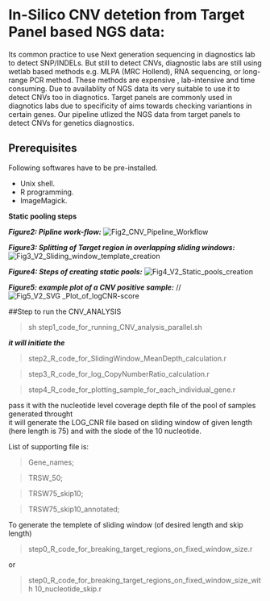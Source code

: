 # In-Silico CNV detetion from Target Panel based NGS data:
Its common practice to use Next generation sequencing in diagnostics lab to detect SNP/INDELs. But still to detect CNVs, diagnostic labs are still using wetlab based methods e.g. MLPA (MRC Hollend), RNA sequencing, or long-range PCR method. These methods are expensive , lab-intensive and time consuming. Due to availablity of NGS data its very suitable to use it to detect CNVs too in diagnotics.
Target panels are commonly used in diagnotics labs due to specificity of aims towards checking variantions in certain genes.
Our pipeline utlized the NGS data from target panels to detect CNVs for genetics diagnostics.

## Prerequisites 

Following softwares have to be pre-installed.
* Unix shell.
* R programming.
* ImageMagick.

   
**Static pooling steps**

***Figure2: Pipline work-flow:***
![Fig2_CNV_Pipeline_Workflow](https://user-images.githubusercontent.com/8995865/115881872-7b6ad200-a44c-11eb-8eeb-aa3bdad62eed.png)

***Figure3: Splitting of Target region in overlapping sliding windows:***
![Fig3_V2_Sliding_window_template_creation](https://user-images.githubusercontent.com/8995865/115881888-80c81c80-a44c-11eb-9ffa-b96ef833e922.png)

***Figure4: Steps of creating static pools:***
![Fig4_V2_Static_pools_creation](https://user-images.githubusercontent.com/8995865/115881916-89b8ee00-a44c-11eb-9e3b-0606e85b3ed9.png)

***Figure5: example plot of a CNV positive sample:***
//![Fig5_V2_SVG _Plot_of_logCNR-score](https://user-images.githubusercontent.com/8995865/115881937-8e7da200-a44c-11eb-9cd5-83b35f987d67.png)





##Step to run the CNV_ANALYSIS
> sh step1_code_for_running_CNV_analysis_parallel.sh

***it will initiate the***

> step2_R_code_for_SlidingWindow_MeanDepth_calculation.r

> step3_R_code_for_log_CopyNumberRatio_calculation.r

> step4_R_code_for_plotting_sample_for_each_individual_gene.r

pass it with the nucleotide level coverage depth file of the pool of samples generated throught <GATK DepthOfCoverage>  
it will generate the LOG_CNR file based on sliding window of given length (here length is 75) and with the slode of the 10 nucleotide.
  
List of supporting file is:
  
> Gene_names;

> TRSW_50;

> TRSW75_skip10;

> TRSW75_skip10_annotated;

To generate the templete of sliding window (of desired length and skip length)
 
> step0_R_code_for_breaking_target_regions_on_fixed_window_size.r

or

> step0_R_code_for_breaking_target_regions_on_fixed_window_size_with 10_nucleotide_skip.r

